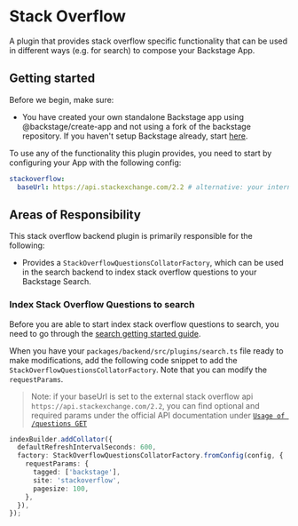 # Stack Overflow

A plugin that provides stack overflow specific functionality that can be used in different ways (e.g. for search) to compose your Backstage App.

## Getting started

Before we begin, make sure:

- You have created your own standalone Backstage app using @backstage/create-app and not using a fork of the backstage repository. If you haven't setup Backstage already, start [here](https://backstage.io/docs/getting-started/).

To use any of the functionality this plugin provides, you need to start by configuring your App with the following config:

```yaml
stackoverflow:
  baseUrl: https://api.stackexchange.com/2.2 # alternative: your internal stack overflow instance
```

## Areas of Responsibility

This stack overflow backend plugin is primarily responsible for the following:

- Provides a `StackOverflowQuestionsCollatorFactory`, which can be used in the search backend to index stack overflow questions to your Backstage Search.

### Index Stack Overflow Questions to search

Before you are able to start index stack overflow questions to search, you need to go through the [search getting started guide](https://backstage.io/docs/features/search/getting-started).

When you have your `packages/backend/src/plugins/search.ts` file ready to make modifications, add the following code snippet to add the `StackOverflowQuestionsCollatorFactory`. Note that you can modify the `requestParams`.

> Note: if your baseUrl is set to the external stack overflow api `https://api.stackexchange.com/2.2`, you can find optional and required params under the official API documentation under [`Usage of /questions GET`](https://api.stackexchange.com/docs/questions)

```ts
indexBuilder.addCollator({
  defaultRefreshIntervalSeconds: 600,
  factory: StackOverflowQuestionsCollatorFactory.fromConfig(config, {
    requestParams: {
      tagged: ['backstage'],
      site: 'stackoverflow',
      pagesize: 100,
    },
  }),
});
```

